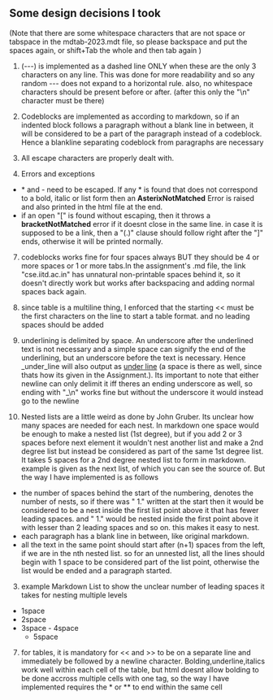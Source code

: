 ## Some design decisions I took
(Note that there are some whitespace characters that are not space or tabspace in the mdtab-2023.mdt file, so please backspace and put the spaces again, or shift+Tab the whole and then tab again )
1. (---) is implemented as a dashed line ONLY when these are the only 3 characters on any line. This was done for more readability and so any random --- does not expand to a horizontal rule. also, no whitespace characters should be present before or after. (after this only the "\n" character must be there)

4. Codeblocks are implemented as according to markdown, so if an indented block follows a paragraph without a blank line in between, it will be considered to be a part of the paragraph instead of a codeblock. Hence a blankline separating codeblock from paragraphs are necessary

5. All escape characters are properly dealt with.

6. Errors and exceptions 
 - \* and \- need to be escaped. If any \* is found that does not correspond to a bold, italic or list form then an **AsterixNotMatched** Error is raised and also printed in the html file at the end.
 - if an open "\[" is found without escaping, then it throws a **bracketNotMatched** error if it doesnt close in the same line.
  in case it is supposed to be a link, then a "(.)" clause should follow right after the "\]" ends, otherwise it will be printed normally.

7. codeblocks works fine for four spaces always BUT they should be 4 or more spaces or 1 or more tabs.In the assignment's .md file, the link "cse.iitd.ac.in" has unnatural non-printable spaces behind it, so it doesn't directly work but works after backspacing and adding normal spaces back again.

8. since table is a multiline thing, I enforced that the starting << must be the first characters on the line to start a table format.  and no leading spaces should be added

6. underlining is delimited by space. An underscore after the underlined text is not necessary and a simple space can signify the end of  the underlining, but an underscore before the text is necessary. Hence  \_under\_line will also output as <u>under line</u> (a space is  there as well, since thats how its given in the Assignment.). Its important to note that either newline can only delimit it iff theres an  ending underscore as well, so ending with "\_\n" works fine but without the underscore it would instead go to the newline

2. Nested lists are a little weird as done by John Gruber. Its unclear how many spaces are needed for each nest. In markdown one space   would be enough to make a nested list (1st degree), but if you add 2 or 3 spaces before next  element it wouldn't nest another list and  make a 2nd degree list but instead be considered as part of the same 1st degree list. It takes 5 spaces for a 2nd degree nested list to  form in markdown. example is given as the next list, of which you can see the source of. 
 But the way I have implemented is as follows
 - the number of spaces behind the start of the numbering, denotes the number of nests, so if there was " 1." written at the start then it would be considered to be a nest inside the first list point above it that has fewer leading spaces. and "  1." would be nested inside the first point above it with lesser than 2 leading spaces and so on. this makes it easy to nest. 
 - each paragraph has a blank line in between, like original markdown.
 - all the text in the same point should start after (n+1) spaces from the left, if we are in the nth nested list. so for an unnested list, all the lines should begin with 1 space to be considered part of the list point, otherwise the list would be ended and a paragraph started.

3. example Markdown List to show the unclear number of leading spaces it takes for nesting multiple levels
 - 1space
  - 2space
   - 3space
    - 4space
     - 5space

7. for tables, it is mandatory for << and >> to be on a separate line and immediately be followed by a newline character. Bolding,underline,italics work well within each cell of the table, but html doesnt allow bolding to be done accross multiple cells with one tag, so the way I have implemented requires the \* or \*\* to end within the same cell

